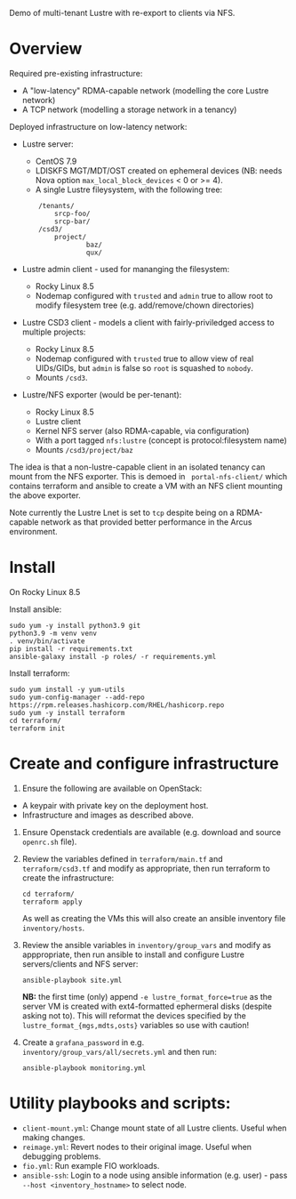 Demo of multi-tenant Lustre with re-export to clients via NFS.

# Overview
Required pre-existing infrastructure:
- A "low-latency" RDMA-capable network (modelling the core Lustre network)
- A TCP network (modelling a storage network in a tenancy)

Deployed infrastructure on low-latency network:
- Lustre server:
    - CentOS 7.9
    - LDISKFS MGT/MDT/OST created on ephemeral devices (NB: needs Nova option `max_local_block_devices` < 0 or >= 4).
    - A single Lustre fileysystem, with the following tree:

    ```
        /tenants/
            srcp-foo/
            srcp-bar/
        /csd3/
            project/
                    baz/
                    qux/
    ```

- Lustre admin client - used for mananging the filesystem:
    - Rocky Linux 8.5
    - Nodemap configured with `trusted` and `admin` true to allow root to modify filesystem tree (e.g. add/remove/chown directories)
- Lustre CSD3 client - models a client with fairly-priviledged access to multiple projects:
    - Rocky Linux 8.5
    - Nodemap configured with `trusted` true to allow view of real UIDs/GIDs, but `admin` is false so `root` is squashed to `nobody`.
    - Mounts `/csd3`.
- Lustre/NFS exporter (would be per-tenant):
    - Rocky Linux 8.5
    - Lustre client
    - Kernel NFS server (also RDMA-capable, via configuration)
    - With a port tagged `nfs:lustre` (concept is protocol:filesystem name)
    - Mounts `/csd3/project/baz`

The idea is that a non-lustre-capable client in an isolated tenancy can mount from the NFS exporter. This is demoed in ` portal-nfs-client/` which contains terraform and ansible to create a VM with an NFS client mounting the above exporter.

Note currently the Lustre Lnet is set to `tcp` despite being on a RDMA-capable network as that provided better performance in the Arcus environment.

# Install

On Rocky Linux 8.5

Install ansible:
```
sudo yum -y install python3.9 git
python3.9 -m venv venv
. venv/bin/activate
pip install -r requirements.txt
ansible-galaxy install -p roles/ -r requirements.yml
```

Install terraform:
```
sudo yum install -y yum-utils
sudo yum-config-manager --add-repo https://rpm.releases.hashicorp.com/RHEL/hashicorp.repo
sudo yum -y install terraform
cd terraform/
terraform init
```

# Create and configure infrastructure

1. Ensure the following are available on OpenStack:
- A keypair with private key on the deployment host.
- Infrastructure and images as described above.

1. Ensure Openstack credentials are available (e.g. download and source `openrc.sh` file).

1. Review the variables defined in `terraform/main.tf` and `terraform/csd3.tf` and modify as appropriate, then run terraform to create the infrastructure:

    ```
    cd terraform/
    terraform apply
    ```

    As well as creating the VMs this will also create an ansible inventory file `inventory/hosts`.

1. Review the ansible variables in `inventory/group_vars` and modify as apppropriate, then run ansible to install and configure Lustre servers/clients and NFS server:
    
    ```
    ansible-playbook site.yml
    ```

    **NB:** the first time (only) append `-e lustre_format_force=true` as the server VM is created with ext4-formatted ephermeral disks (despite asking not to). This will reformat the devices specified by the `lustre_format_{mgs,mdts,osts}` variables so use with caution!

1. Create a `grafana_password` in e.g. `inventory/group_vars/all/secrets.yml` and then run:

    ```
    ansible-playbook monitoring.yml
    ```

# Utility playbooks and scripts:

- `client-mount.yml`: Change mount state of all Lustre clients. Useful when making changes.
- `reimage.yml`: Revert nodes to their original image. Useful when debugging problems.
- `fio.yml`: Run example FIO workloads.
- `ansible-ssh`: Login to a node using ansible information (e.g. user) - pass `--host <inventory_hostname>` to select node.
